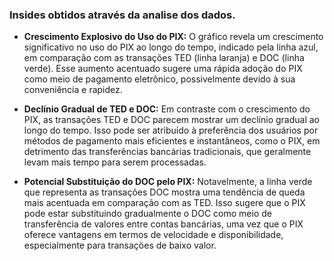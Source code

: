 ### Insides obtidos através da analise dos dados.

* **Crescimento Explosivo do Uso do PIX:** O gráfico revela um crescimento significativo no uso do PIX ao longo do tempo, indicado pela linha azul, em comparação com as transações TED (linha laranja) e DOC (linha verde). Esse aumento acentuado sugere uma rápida adoção do PIX como meio de pagamento eletrônico, possivelmente devido à sua conveniência e rapidez.
* **Declínio Gradual de TED e DOC:** Em contraste com o crescimento do PIX, as transações TED e DOC parecem mostrar um declínio gradual ao longo do tempo. Isso pode ser atribuído à preferência dos usuários por métodos de pagamento mais eficientes e instantâneos, como o PIX, em detrimento das transferências bancárias tradicionais, que geralmente levam mais tempo para serem processadas.

* **Potencial Substituição do DOC pelo PIX:** Notavelmente, a linha verde que representa as transações DOC mostra uma tendência de queda mais acentuada em comparação com as TED. Isso sugere que o PIX pode estar substituindo gradualmente o DOC como meio de transferência de valores entre contas bancárias, uma vez que o PIX oferece vantagens em termos de velocidade e disponibilidade, especialmente para transações de baixo valor.